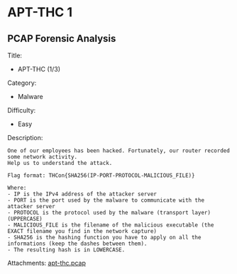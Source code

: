 # APT-THC 1

## PCAP Forensic Analysis

Title:
- APT-THC (1/3)

Category:
- Malware

Difficulty:
- Easy

Description:

```
One of our employees has been hacked. Fortunately, our router recorded some network activity.
Help us to understand the attack.

Flag format: THCon{SHA256(IP-PORT-PROTOCOL-MALICIOUS_FILE)}

Where:
- IP is the IPv4 address of the attacker server
- PORT is the port used by the malware to communicate with the attacker server
- PROTOCOL is the protocol used by the malware (transport layer) (UPPERCASE)
- MALICIOUS_FILE is the filename of the malicious executable (the EXACT filename you find in the network capture)
- SHA256 is the hashing function you have to apply on all the informations (keep the dashes between them).
- The resulting hash is in LOWERCASE.
```

Attachments: [apt-thc.pcap](dist/apt-thc.pcap)
